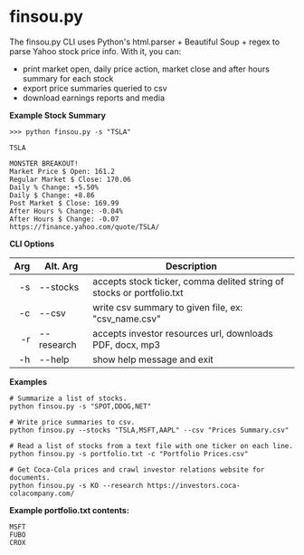 # finsou.py

The finsou.py CLI uses Python's html.parser + Beautiful Soup + regex to parse Yahoo stock price info. With it, you can:

- print market open, daily price action, market close and after hours summary for each stock
- export price summaries queried to csv
- download earnings reports and media

**Example Stock Summary**
```
>>> python finsou.py -s "TSLA"

TSLA

MONSTER BREAKOUT!
Market Price $ Open: 161.2
Regular Market $ Close: 170.06
Daily % Change: +5.50%
Daily $ Change: +8.86
Post Market $ Close: 169.99
After Hours % Change: -0.04%
After Hours $ Change: -0.07
https://finance.yahoo.com/quote/TSLA/
```
**CLI Options**

| Arg  | Alt. Arg  | Description										                         |
|-----:|-----------|-----------------------------------------------------------------------------|
|   -s | --stocks  | accepts stock ticker, comma delited string of stocks or portfolio.txt	     |
|   -c | --csv     | write csv summary to given file, ex: "csv_name.csv"                         |
|   -r | --research| accepts investor resources url, downloads PDF, docx, mp3                    |
|   -h | --help    | show help message and exit  						                         |

**Examples**
```
# Summarize a list of stocks.
python finsou.py -s "SPOT,DDOG,NET"

# Write price summaries to csv.
python finsou.py --stocks "TSLA,MSFT,AAPL" --csv "Prices Summary.csv"

# Read a list of stocks from a text file with one ticker on each line.
python finsou.py -s portfolio.txt -c "Portfolio Prices.csv"

# Get Coca-Cola prices and crawl investor relations website for documents.
python finsou.py -s KO --research https://investors.coca-colacompany.com/
```
**Example portfolio.txt contents:**
```
MSFT
FUBO
CROX
```
